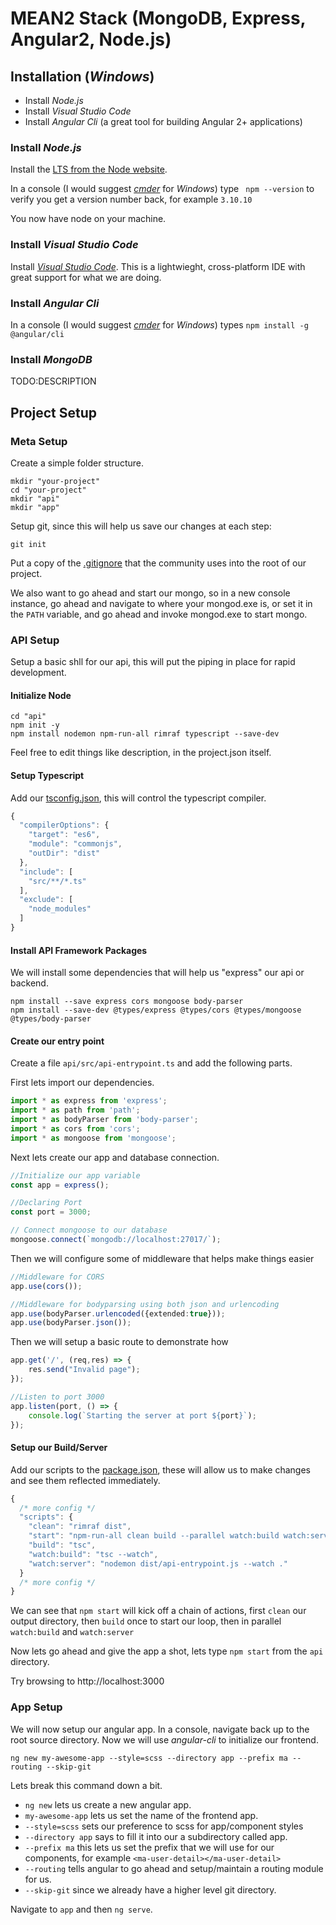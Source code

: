 # MEAN2 Stack (MongoDB, Express, Angular2, Node.js)

## Installation (_Windows_)
* Install _Node.js_
* Install _Visual Studio Code_
* Install _Angular Cli_ (a great tool for building Angular 2+ applications)

### Install _Node.js_
Install the [LTS from the Node website](https://nodejs.org/en/).

In a console (I would suggest [_cmder_](http://cmder.net/) for _Windows_) type ` npm --version` to verify you get a version number back, for example `3.10.10`

You now have node on your machine.

### Install _Visual Studio Code_
Install [_Visual Studio Code_](https://code.visualstudio.com/Download).  This is a lightwieght, cross-platform IDE with great support for what we are doing.

### Install _Angular Cli_
In a console (I would suggest [_cmder_](http://cmder.net/) for _Windows_) types `npm install -g @angular/cli`

### Install _MongoDB_
TODO:DESCRIPTION

## Project Setup

### Meta Setup
Create a simple folder structure.
```batch
mkdir "your-project"
cd "your-project"
mkdir "api"
mkdir "app"
```

Setup git, since this will help us save our changes at each step:
```batch
git init
```

Put a copy of the [.gitignore](https://github.com/github/gitignore/blob/master/Node.gitignore) that the community uses into the root of our project.

We also want to go ahead and start our mongo, so in a new console instance, go ahead and navigate to where your mongod.exe is, or set it in the `PATH` variable, and go ahead and invoke mongod.exe to start mongo.

### API Setup
Setup a basic shll for our api, this will put the piping in place for rapid development.

#### Initialize Node
```batch
cd "api"
npm init -y
npm install nodemon npm-run-all rimraf typescript --save-dev
```
Feel free to edit things like description, in the project.json itself.

#### Setup Typescript
Add our [tsconfig.json](TODO:SAMPLE), this will control the typescript compiler.
```typescript
{
  "compilerOptions": {
    "target": "es6",
    "module": "commonjs",
    "outDir": "dist"
  },
  "include": [
    "src/**/*.ts"
  ],
  "exclude": [
    "node_modules"
  ]
}
```

#### Install API Framework Packages
We will install some dependencies that will help us "express" our api or backend.
```batch
npm install --save express cors mongoose body-parser
npm install --save-dev @types/express @types/cors @types/mongoose @types/body-parser
```

#### Create our entry point
Create a file `api/src/api-entrypoint.ts` and add the following parts.

First lets import our dependencies.
```typescript
import * as express from 'express';
import * as path from 'path';
import * as bodyParser from 'body-parser';
import * as cors from 'cors';
import * as mongoose from 'mongoose';
```

Next lets create our app and database connection.
```typescript
//Initialize our app variable
const app = express();

//Declaring Port
const port = 3000;

// Connect mongoose to our database
mongoose.connect(`mongodb://localhost:27017/`);
```

Then we will configure some of middleware that helps make things easier
```typescript
//Middleware for CORS
app.use(cors());

//Middleware for bodyparsing using both json and urlencoding
app.use(bodyParser.urlencoded({extended:true}));
app.use(bodyParser.json());
```

Then we will setup a basic route to demonstrate how
```typescript
app.get('/', (req,res) => {
    res.send("Invalid page");
});

//Listen to port 3000
app.listen(port, () => {
    console.log(`Starting the server at port ${port}`);
});
```

#### Setup our Build/Server
Add our scripts to the [package.json](TODO:SAMPLE), these will allow us to make changes and see them reflected immediately.
```typescript
{
  /* more config */
  "scripts": {
    "clean": "rimraf dist",
    "start": "npm-run-all clean build --parallel watch:build watch:server --print-label",
    "build": "tsc",
    "watch:build": "tsc --watch",
    "watch:server": "nodemon dist/api-entrypoint.js --watch ."
  }
  /* more config */
}
```

We can see that `npm start` will kick off a chain of actions, first `clean` our output directory, then `build` once to start our loop, then in parallel `watch:build` and `watch:server`

Now lets go ahead and give the app a shot, lets type `npm start` from the `api` directory.

Try browsing to http://localhost:3000

### App Setup
We will now setup our angular app.  In a console, navigate back up to the root source directory.  Now we will use _angular-cli_ to initialize our frontend.
```batch
ng new my-awesome-app --style=scss --directory app --prefix ma --routing --skip-git
```
Lets break this command down a bit.

* `ng new` lets us create a new angular app.
* `my-awesome-app` lets us set the name of the frontend app.
* `--style=scss` sets our preference to scss for app/component styles
* `--directory app` says to fill it into our a subdirectory called app.
* `--prefix ma` this lets us set the prefix that we will use for our components, for example `<ma-user-detail></ma-user-detail>`
* `--routing` tells angular to go ahead and setup/maintain a routing module for us.
* `--skip-git` since we already have a higher level git directory.

Navigate to `app` and then `ng serve`.